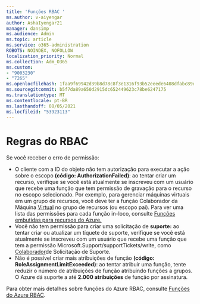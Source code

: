 ```yaml
---
title: 'Funções RBAC '
ms.author: v-aiyengar
author: AshaIyengar21
manager: dansimp
ms.audience: Admin
ms.topic: article
ms.service: o365-administration
ROBOTS: NOINDEX, NOFOLLOW
localization_priority: Normal
ms.collection: Adm_O365
ms.custom:
- "9003230"
- "7265"
ms.openlocfilehash: 1faa9f69942d39b8d78c8f3e1316f93b52eeede6408dfabc89d0f7fe38b86fb3
ms.sourcegitcommit: b5f7da89a650d2915dc652449623c78be6247175
ms.translationtype: MT
ms.contentlocale: pt-BR
ms.lasthandoff: 08/05/2021
ms.locfileid: "53923113"
---
```

# <a name="rbac-rules"></a>Regras do RBAC

Se você receber o erro de permissão: 

- O cliente com a ID do objeto não tem autorização para executar a ação sobre o escopo **(código: AuthorizationFailed)**: ao tentar criar um recurso, verifique se você está atualmente se inscreveu com um usuário que recebe uma função que tem permissão de gravação para o recurso no escopo selecionado. Por exemplo, para gerenciar máquinas virtuais em um grupo de recursos, você deve ter a função Colaborador da Máquina [Virtual](https://docs.microsoft.com/azure/role-based-access-control/built-in-roles?WT.mc_id=Portal-Microsoft_Azure_Support#virtual-machine-contributor) no grupo de recursos (ou escopo pai). Para ver uma lista das permissões para cada função in-loco, consulte [Funções embutidas para recursos do Azure.](https://docs.microsoft.com/azure/role-based-access-control/built-in-roles?WT.mc_id=Portal-Microsoft_Azure_Support)
- Você não tem permissão para criar uma solicitação de **suporte:** ao tentar criar ou atualizar um tíquete de suporte, verifique se você está atualmente se inscreveu com um usuário que recebe uma função que tem a permissão Microsoft.Support/supportTickets/write, como [Colaborador](https://docs.microsoft.com/azure/role-based-access-control/built-in-roles?WT.mc_id=Portal-Microsoft_Azure_Support#support-request-contributor)de Solicitação de Suporte.
- Não é possível criar mais atribuições de função **(código: RoleAssignmentLimitExceeded)**: ao tentar atribuir uma função, tente reduzir o número de atribuições de função atribuindo funções a grupos. O Azure dá suporte a até **2.000 atribuições** de função por assinatura.

Para obter mais detalhes sobre funções do Azure RBAC, consulte [Funções do Azure RBAC](https://docs.microsoft.com/azure/role-based-access-control/role-assignments-portal?WT.mc_id=Portal-Microsoft_Azure_Support).
